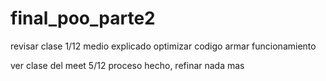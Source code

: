 # final_poo_parte2
 
revisar clase 1/12 medio explicado
optimizar codigo
armar funcionamiento

ver clase del meet 5/12 proceso hecho, refinar nada mas 
